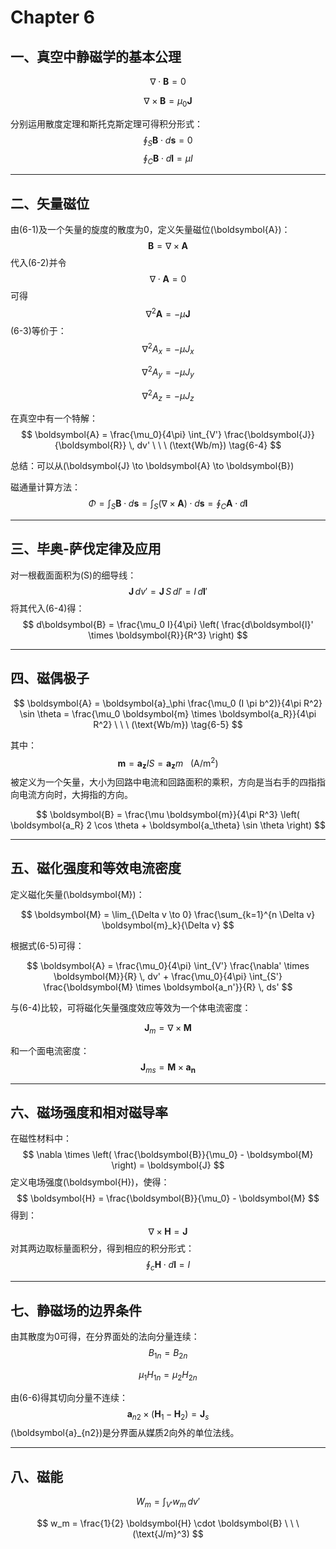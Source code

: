 # Chapter 6

## 一、真空中静磁学的基本公理

$$
\nabla \cdot \boldsymbol{B}=0 \tag{6-1}
$$

$$
\nabla \times \boldsymbol{B}=\mu_0 \boldsymbol{J} \tag{6-2}
$$

分别运用散度定理和斯托克斯定理可得积分形式：
$$
\oint_S \boldsymbol{B} \cdot d\boldsymbol{s} = 0
$$
$$
\oint_C \boldsymbol{B} \cdot d\boldsymbol{l} = \mu I
$$

---

## 二、矢量磁位

由(6-1)及一个矢量的旋度的散度为0，定义矢量磁位\(\boldsymbol{A}\)：
$$
\boldsymbol{B} = \nabla \times \boldsymbol{A}
$$
代入(6-2)并令
$$
\nabla \cdot \boldsymbol{A} = 0
$$
可得
$$
\nabla^2 \boldsymbol{A} = -\mu \boldsymbol{J} \tag{6-3}
$$
(6-3)等价于：
$$
\nabla^2 A_x = -\mu J_x
$$

$$
\nabla^2 A_y = -\mu J_y
$$

$$
\nabla^2 A_z = -\mu J_z
$$

在真空中有一个特解：
$$
\boldsymbol{A} = \frac{\mu_0}{4\pi} \int_{V'} \frac{\boldsymbol{J}}{\boldsymbol{R}} \, dv' \ \ \ (\text{Wb/m}) \tag{6-4}
$$

总结：可以从\(\boldsymbol{J} \to \boldsymbol{A} \to \boldsymbol{B}\)

磁通量计算方法：
$$
\Phi = \int_S \boldsymbol{B} \cdot d\boldsymbol{s} = \int_S \left( \nabla \times \boldsymbol{A} \right) \cdot d\boldsymbol{s} = \oint_{C} \boldsymbol{A} \cdot d\boldsymbol{l}
$$

---

## 三、毕奥-萨伐定律及应用

对一根截面面积为\(S\)的细导线：
$$
\boldsymbol{J} \, dv' = \boldsymbol{J} \, S \, dl' = I \, d\boldsymbol{l}'
$$
将其代入(6-4)得：
$$
d\boldsymbol{B} = \frac{\mu_0 I}{4\pi} \left( \frac{d\boldsymbol{l}' \times \boldsymbol{R}}{R^3} \right)
$$

---

## 四、磁偶极子

$$
\boldsymbol{A} = \boldsymbol{a}_\phi \frac{\mu_0 (I \pi b^2)}{4\pi R^2} \sin \theta = \frac{\mu_0 \boldsymbol{m} \times \boldsymbol{a_R}}{4\pi R^2} \ \ \ (\text{Wb/m}) \tag{6-5}
$$

其中：
$$
\boldsymbol{m} = \boldsymbol{a_z} I S = \boldsymbol{a_z} m \ \ \ (\text{A/m}^2)
$$
被定义为一个矢量，大小为回路中电流和回路面积的乘积，方向是当右手的四指指向电流方向时，大拇指的方向。

$$
\boldsymbol{B} = \frac{\mu \boldsymbol{m}}{4\pi R^3} \left( \boldsymbol{a_R} 2 \cos \theta + \boldsymbol{a_\theta} \sin \theta \right)
$$

---

## 五、磁化强度和等效电流密度

定义磁化矢量\(\boldsymbol{M}\)：

$$
\boldsymbol{M} = \lim_{\Delta v \to 0} \frac{\sum_{k=1}^{n \Delta v} \boldsymbol{m}_k}{\Delta v}
$$

根据式(6-5)可得：

$$
\boldsymbol{A} = \frac{\mu_0}{4\pi} \int_{V'} \frac{\nabla' \times \boldsymbol{M}}{R} \, dv' + \frac{\mu_0}{4\pi} \int_{S'} \frac{\boldsymbol{M} \times \boldsymbol{a_n'}}{R} \, ds'
$$

与(6-4)比较，可将磁化矢量强度效应等效为一个体电流密度：

$$
\boldsymbol{J}_m = \nabla \times \boldsymbol{M}
$$

和一个面电流密度：
$$
\boldsymbol{J}_{ms} = \boldsymbol{M} \times \boldsymbol{a_n}
$$

---

## 六、磁场强度和相对磁导率

在磁性材料中：
$$
\nabla \times \left( \frac{\boldsymbol{B}}{\mu_0} - \boldsymbol{M} \right) = \boldsymbol{J}
$$
定义电场强度\(\boldsymbol{H}\)，使得：
$$
\boldsymbol{H} = \frac{\boldsymbol{B}}{\mu_0} - \boldsymbol{M}
$$
得到：
$$
\nabla \times \boldsymbol{H} = \boldsymbol{J} \tag{6-6}
$$
对其两边取标量面积分，得到相应的积分形式：
$$
\oint_c \boldsymbol{H} \cdot d\boldsymbol{l} = I
$$

---

## 七、静磁场的边界条件

由其散度为0可得，在分界面处的法向分量连续：
$$
B_{1n} = B_{2n}
$$

$$
\mu_1 H_{1n} = \mu_2 H_{2n}
$$

由(6-6)得其切向分量不连续：
$$
\boldsymbol{a}_{n2} \times \left( \boldsymbol{H}_1 - \boldsymbol{H}_2 \right) = \boldsymbol{J}_s
$$
\(\boldsymbol{a}_{n2}\)是分界面从媒质2向外的单位法线。

---

## 八、磁能

$$
W_m = \int_{V'} w_m \, dv'
$$

$$
w_m = \frac{1}{2} \boldsymbol{H} \cdot \boldsymbol{B} \ \ \ (\text{J/m}^3)
$$
